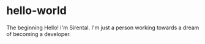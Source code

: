 # hello-world
The beginning
Hello! I'm Sirental. I'm just a person working towards a dream of becoming a developer. 
